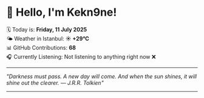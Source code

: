 # 👋 Hello, I'm Kekn9ne!

🗓️ Today is: **Friday, 11 July 2025**  
🌤️ Weather in Istanbul: **☀️   +29°C**  
📊 GitHub Contributions: **68**  
🎧 Currently Listening: Not listening to anything right now ❌

---

_"Darkness must pass. A new day will come. And when the sun shines, it will shine out the clearer. — *J.R.R. Tolkien*"_

---
